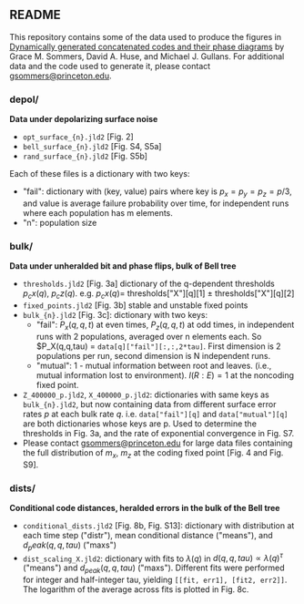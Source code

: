 ## README

This repository contains some of the data used to produce the figures in [Dynamically generated concatenated codes and their phase diagrams](https://arxiv.org/abs/2409.13801) by Grace M. Sommers, David A. Huse, and Michael J. Gullans. For additional data and the code used to generate it, please contact gsommers@princeton.edu.

### depol/

**Data under depolarizing surface noise**

- `opt_surface_{n}.jld2` [Fig. 2]
- `bell_surface_{n}.jld2` [Fig. S4, S5a]
- `rand_surface_{n}.jld2` [Fig. S5b]

Each of these files is a dictionary with two keys:

 - "fail": dictionary with (key, value) pairs where key is $p_x=p_y=p_z=p/3$, and value is average failure probability over time, for independent runs where each population has m elements.
 - "n": population size

### bulk/

**Data under unheralded bit and phase flips, bulk of Bell tree**

- `thresholds.jld2` [Fig. 3a] dictionary of the q-dependent thresholds $p_cx(q)$, $p_cz(q)$.
         e.g. $p_cx(q) =$ thresholds["X"][q][1] $\pm$ thresholds["X"][q][2]
- `fixed_points.jld2` [Fig. 3b] stable and unstable fixed points
- `bulk_{n}.jld2` [Fig. 3c]: dictionary with two keys:
  * "fail": $P_x(q,q,t)$ at even times, $P_z(q,q,t)$ at odd times, in independent runs with 2 populations, averaged over n elements each. So $P_X(q,q,tau) = `data[q]["fail"][:,:,2*tau]`. First dimension is 2 populations per run, second dimension is N independent runs.
  *  "mutual": 1 - mutual information between root and leaves. (i.e., mutual information lost to environment). $I(R:E)=1$ at the noncoding fixed point.
- `Z_400000_p.jld2`, `X_400000_p.jld2`: dictionaries with same keys as `bulk_{n}.jld2`, but now containing data from different surface error rates $p$ at each bulk rate $q$. i.e. `data["fail"][q]` and `data["mutual"][q]` are both dictionaries whose keys are p. Used to determine the thresholds in Fig. 3a, and the rate of exponential convergence in Fig. S7.
- Please contact gsommers@princeton.edu for large data files containing the full distribution of $m_x$, $m_z$ at the coding fixed point [Fig. 4 and Fig. S9].

### dists/

**Conditional code distances, heralded errors in the bulk of the Bell tree**
- `conditional_dists.jld2` [Fig. 8b, Fig. S13]: dictionary with distribution at each time step ("distr"), mean conditional distance ("means"), and $d_peak(q,q,tau)$ ("maxs")
- `dist_scaling_X.jld2`: dictionary with fits to $\lambda(q)$ in $d(q,q,tau) \propto \lambda(q)^\tau$ ("means") and $d_{peak}(q,q,tau)$ ("maxs"). Different fits were performed for integer and half-integer tau, yielding `[[fit, err1], [fit2, err2]]`. The logarithm of the average across fits is plotted in Fig. 8c. 
